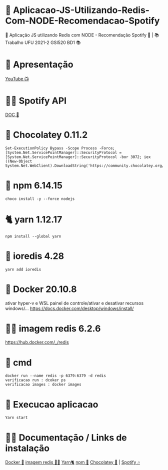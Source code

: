 # 📌 Aplicacao-JS-Utilizando-Redis-Com-NODE-Recomendacao-Spotify
👾 Aplicação JS utilizando Redis com NODE - Recomendação Spotify 👾 | 📚 Trabalho UFU 2021-2 GSI520  BD1 📚

# 🎥 Apresentação 
[YouTube 📺](https://www.youtube.com/watch?v=tU3oU0jkKZ4&t=9s)

# 👾🎶 Spotify API

[DOC 📃](https://developer.spotify.com/console/get-recommendations)


# 🍫 Chocolatey 0.11.2

```terminal
Set-ExecutionPolicy Bypass -Scope Process -Force; [System.Net.ServicePointManager]::SecurityProtocol =
[System.Net.ServicePointManager]::SecurityProtocol -bor 3072; iex ((New-Object
System.Net.WebClient).DownloadString('https://community.chocolatey.org/install.ps1'))
```

# 📮 npm 6.14.15

```terminal
choco install -y --force nodejs
```

# 🐈 yarn 1.12.17

```terminal
npm install --global yarn
```

# 📕 ioredis 4.28
```terminal
yarn add ioredis
```

# 🐳 Docker 20.10.8 
ativar hyper-v e WSL
painel de controle/ativar e desativar recursos windows/...
https://docs.docker.com/desktop/windows/install/ 

# 📕🐳 imagem redis 6.2.6
https://hub.docker.com/_/redis

# 🔌 cmd
```terminal
docker run --name redis -p 6379:6379 -d redis
verificacao run : dcoker ps
verificacao images : docker images
```

# 🏁 Execucao aplicacao

 ```terminal directory
Yarn start
```
# 📖🔗 Documentação / Links de instalação

[Docker 🐳](https://docs.docker.com/desktop/windows/install)
[imagem redis 📕🐳](https://hub.docker.com/_/redis)
[Yarn🐈](https://yarnpkg.com/getting-started/install)
[npm 📮](https://docs.npmjs.com/cli/v7/commands/npm-install)
[Chocolatey 🍫](https://chocolatey.org/install) | [Spotify 🎶](https://developer.spotify.com/console/get-recommendations/)





